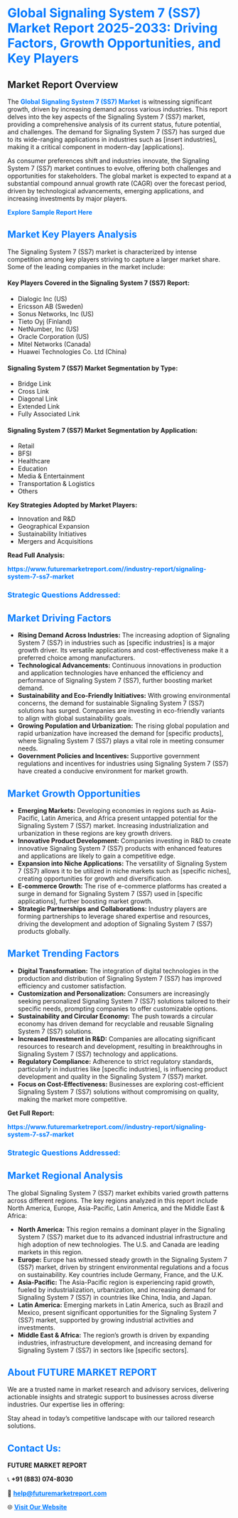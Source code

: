 <h1 style="color: #007BFF;">Global Signaling System 7 (SS7) Market Report 2025-2033: Driving Factors, Growth Opportunities, and Key Players</h1>

<section id="overview">
<h2>Market Report Overview</h2>
<p>The <a href="https://www.futuremarketreport.com//industry-report/signaling-system-7-ss7-market" style="color: #007BFF; text-decoration: none;"><strong>Global Signaling System 7 (SS7) Market</strong></a> is witnessing significant growth, driven by increasing demand across various industries. This report delves into the key aspects of the Signaling System 7 (SS7) market, providing a comprehensive analysis of its current status, future potential, and challenges. The demand for Signaling System 7 (SS7) has surged due to its wide-ranging applications in industries such as [insert industries], making it a critical component in modern-day [applications].</p>
<p>As consumer preferences shift and industries innovate, the Signaling System 7 (SS7) market continues to evolve, offering both challenges and opportunities for stakeholders. The global market is expected to expand at a substantial compound annual growth rate (CAGR) over the forecast period, driven by technological advancements, emerging applications, and increasing investments by major players.</p>
</section>

<section id="overview">
<p><a href="https://www.futuremarketreport.com//request-sample/reportId=63054" style="color: #007BFF; text-decoration: none;"><strong>Explore Sample Report Here</strong></a></p>
</section>

<section id="key-players">
<h2 style="color: #007BFF;">Market Key Players Analysis</h2>
<p>The Signaling System 7 (SS7) market is characterized by intense competition among key players striving to capture a larger market share. Some of the leading companies in the market include:</p>
<h4>Key Players Covered in the Signaling System 7 (SS7) Report:</h4>
<ul><li>Dialogic Inc (US)</li><li>Ericsson AB (Sweden)</li><li>Sonus Networks, Inc (US)</li><li>Tieto Oyj (Finland)</li><li>NetNumber, Inc (US)</li><li>Oracle Corporation (US)</li><li>Mitel Networks (Canada)</li><li>Huawei Technologies Co. Ltd (China)</li></ul>
<h4>Signaling System 7 (SS7) Market Segmentation by Type:</h4>
<ul><li>Bridge Link</li><li>Cross Link</li><li>Diagonal Link</li><li>Extended Link</li><li>Fully Associated Link</li></ul>

<h4>Signaling System 7 (SS7) Market Segmentation by Application:</h4>
<ul><li>Retail</li><li>BFSI</li><li>Healthcare</li><li>Education</li><li>Media &amp; Entertainment</li><li>Transportation &amp; Logistics</li><li>Others</li></ul>
<p><strong>Key Strategies Adopted by Market Players:</strong></p>
<ul>
<li>Innovation and R&D</li>
<li>Geographical Expansion</li>
<li>Sustainability Initiatives</li>
<li>Mergers and Acquisitions</li>
</ul>
</section>

<section>
<p><strong>Read Full Analysis: </strong></p><a href="https://www.futuremarketreport.com//industry-report/signaling-system-7-ss7-market" style="color: #007BFF; text-decoration: none;"><strong>https://www.futuremarketreport.com//industry-report/signaling-system-7-ss7-market</strong></a>
<h3 style="color: #007BFF;">Strategic Questions Addressed:</h3>
</section>

<section id="driving-factors">
<h2 style="color: #007BFF;">Market Driving Factors</h2>
<ul>
<li><strong>Rising Demand Across Industries:</strong> The increasing adoption of Signaling System 7 (SS7) in industries such as [specific industries] is a major growth driver. Its versatile applications and cost-effectiveness make it a preferred choice among manufacturers.</li>
<li><strong>Technological Advancements:</strong> Continuous innovations in production and application technologies have enhanced the efficiency and performance of Signaling System 7 (SS7), further boosting market demand.</li>
<li><strong>Sustainability and Eco-Friendly Initiatives:</strong> With growing environmental concerns, the demand for sustainable Signaling System 7 (SS7) solutions has surged. Companies are investing in eco-friendly variants to align with global sustainability goals.</li>
<li><strong>Growing Population and Urbanization:</strong> The rising global population and rapid urbanization have increased the demand for [specific products], where Signaling System 7 (SS7) plays a vital role in meeting consumer needs.</li>
<li><strong>Government Policies and Incentives:</strong> Supportive government regulations and incentives for industries using Signaling System 7 (SS7) have created a conducive environment for market growth.</li>
</ul>
</section>

<section id="growth-opportunities">
<h2 style="color: #007BFF;">Market Growth Opportunities</h2>
<ul>
<li><strong>Emerging Markets:</strong> Developing economies in regions such as Asia-Pacific, Latin America, and Africa present untapped potential for the Signaling System 7 (SS7) market. Increasing industrialization and urbanization in these regions are key growth drivers.</li>
<li><strong>Innovative Product Development:</strong> Companies investing in R&D to create innovative Signaling System 7 (SS7) products with enhanced features and applications are likely to gain a competitive edge.</li>
<li><strong>Expansion into Niche Applications:</strong> The versatility of Signaling System 7 (SS7) allows it to be utilized in niche markets such as [specific niches], creating opportunities for growth and diversification.</li>
<li><strong>E-commerce Growth:</strong> The rise of e-commerce platforms has created a surge in demand for Signaling System 7 (SS7) used in [specific applications], further boosting market growth.</li>
<li><strong>Strategic Partnerships and Collaborations:</strong> Industry players are forming partnerships to leverage shared expertise and resources, driving the development and adoption of Signaling System 7 (SS7) products globally.</li>
</ul>
</section>

<section id="trending-factors">
<h2 style="color: #007BFF;">Market Trending Factors</h2>
<ul>
<li><strong>Digital Transformation:</strong> The integration of digital technologies in the production and distribution of Signaling System 7 (SS7) has improved efficiency and customer satisfaction.</li>
<li><strong>Customization and Personalization:</strong> Consumers are increasingly seeking personalized Signaling System 7 (SS7) solutions tailored to their specific needs, prompting companies to offer customizable options.</li>
<li><strong>Sustainability and Circular Economy:</strong> The push towards a circular economy has driven demand for recyclable and reusable Signaling System 7 (SS7) solutions.</li>
<li><strong>Increased Investment in R&D:</strong> Companies are allocating significant resources to research and development, resulting in breakthroughs in Signaling System 7 (SS7) technology and applications.</li>
<li><strong>Regulatory Compliance:</strong> Adherence to strict regulatory standards, particularly in industries like [specific industries], is influencing product development and quality in the Signaling System 7 (SS7) market.</li>
<li><strong>Focus on Cost-Effectiveness:</strong> Businesses are exploring cost-efficient Signaling System 7 (SS7) solutions without compromising on quality, making the market more competitive.</li>
</ul>
</section>

<section>
<p><strong>Get Full Report: </strong></p><a href="https://www.futuremarketreport.com//industry-report/signaling-system-7-ss7-market" style="color: #007BFF; text-decoration: none;"><strong>https://www.futuremarketreport.com//industry-report/signaling-system-7-ss7-market</strong></a>
<h3 style="color: #007BFF;">Strategic Questions Addressed:</h3>
</section>


<section id="regional-analysis">
<h2 style="color: #007BFF;">Market Regional Analysis</h2>
<p>The global Signaling System 7 (SS7) market exhibits varied growth patterns across different regions. The key regions analyzed in this report include North America, Europe, Asia-Pacific, Latin America, and the Middle East & Africa:</p>
<ul>
<li><strong>North America:</strong> This region remains a dominant player in the Signaling System 7 (SS7) market due to its advanced industrial infrastructure and high adoption of new technologies. The U.S. and Canada are leading markets in this region.</li>
<li><strong>Europe:</strong> Europe has witnessed steady growth in the Signaling System 7 (SS7) market, driven by stringent environmental regulations and a focus on sustainability. Key countries include Germany, France, and the U.K.</li>
<li><strong>Asia-Pacific:</strong> The Asia-Pacific region is experiencing rapid growth, fueled by industrialization, urbanization, and increasing demand for Signaling System 7 (SS7) in countries like China, India, and Japan.</li>
<li><strong>Latin America:</strong> Emerging markets in Latin America, such as Brazil and Mexico, present significant opportunities for the Signaling System 7 (SS7) market, supported by growing industrial activities and investments.</li>
<li><strong>Middle East & Africa:</strong> The region’s growth is driven by expanding industries, infrastructure development, and increasing demand for Signaling System 7 (SS7) in sectors like [specific sectors].</li>
</ul>
</section>

<footer>
<h2 style="color: #007BFF;">About FUTURE MARKET REPORT</h2>
<p>We are a trusted name in market research and advisory services, delivering actionable insights and strategic support to businesses across diverse industries. Our expertise lies in offering:</p>

<p>Stay ahead in today’s competitive landscape with our tailored research solutions.</p>

<h2 style="color: #007BFF;">Contact Us:</h2>
<p><strong>FUTURE MARKET REPORT</strong></p>
<p>📞 <strong>+91 (883) 074-8030</strong></p>
<p>📧 <strong><a href="mailto:help@futuremarketreport.com" style="color: #007BFF;">help@futuremarketreport.com</a></strong></p>
<p>🌐 <strong><a href="https://www.futuremarketreport.com/" style="color: #007BFF;">Visit Our Website</a></strong></p>
</footer>